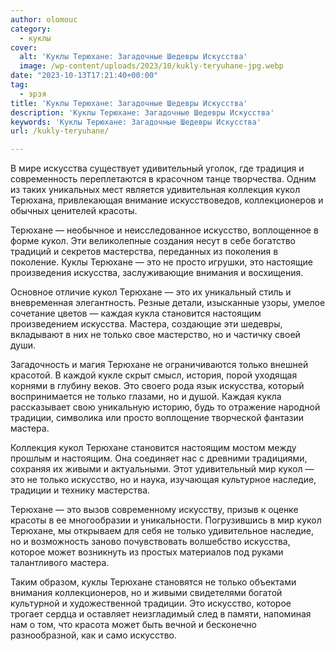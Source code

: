 ```yaml
---
author: olomouc
category:
  - куклы
cover:
  alt: 'Куклы Терюхане: Загадочные Шедевры Искусства'
  image: /wp-content/uploads/2023/10/kukly-teryuhane-jpg.webp
date: "2023-10-13T17:21:40+00:00"
tag:
  - эрзя
title: 'Куклы Терюхане: Загадочные Шедевры Искусства'
description: 'Куклы Терюхане: Загадочные Шедевры Искусства'
keywords: 'Куклы Терюхане: Загадочные Шедевры Искусства'
url: /kukly-teryuhane/

---
```

В мире искусства существует удивительный уголок, где традиция и современность переплетаются в красочном танце творчества. Одним из таких уникальных мест является удивительная коллекция кукол Терюхана, привлекающая внимание искусствоведов, коллекционеров и обычных ценителей красоты.

Терюхане — необычное и неисследованное искусство, воплощенное в форме кукол. Эти великолепные создания несут в себе богатство традиций и секретов мастерства, переданных из поколения в поколение. Куклы Терюхане — это не просто игрушки, это настоящие произведения искусства, заслуживающие внимания и восхищения.

Основное отличие кукол Терюхане — это их уникальный стиль и вневременная элегантность. Резные детали, изысканные узоры, умелое сочетание цветов — каждая кукла становится настоящим произведением искусства. Мастера, создающие эти шедевры, вкладывают в них не только свое мастерство, но и частичку своей души.

Загадочность и магия Терюхане не ограничиваются только внешней красотой. В каждой кукле скрыт смысл, история, порой уходящая корнями в глубину веков. Это своего рода язык искусства, который воспринимается не только глазами, но и душой. Каждая кукла рассказывает свою уникальную историю, будь то отражение народной традиции, символика или просто воплощение творческой фантазии мастера.

Коллекция кукол Терюхане становится настоящим мостом между прошлым и настоящим. Она соединяет нас с древними традициями, сохраняя их живыми и актуальными. Этот удивительный мир кукол — это не только искусство, но и наука, изучающая культурное наследие, традиции и технику мастерства.

Терюхане — это вызов современному искусству, призыв к оценке красоты в ее многообразии и уникальности. Погрузившись в мир кукол Терюхане, мы открываем для себя не только удивительное наследие, но и возможность заново почувствовать волшебство искусства, которое может возникнуть из простых материалов под руками талантливого мастера.

Таким образом, куклы Терюхане становятся не только объектами внимания коллекционеров, но и живыми свидетелями богатой культурной и художественной традиции. Это искусство, которое трогает сердца и оставляет неизгладимый след в памяти, напоминая нам о том, что красота может быть вечной и бесконечно разнообразной, как и само искусство.
